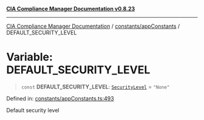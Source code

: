 [**CIA Compliance Manager Documentation v0.8.23**](../../../README.md)

***

[CIA Compliance Manager Documentation](../../../modules.md) / [constants/appConstants](../README.md) / DEFAULT\_SECURITY\_LEVEL

# Variable: DEFAULT\_SECURITY\_LEVEL

> `const` **DEFAULT\_SECURITY\_LEVEL**: [`SecurityLevel`](../../../types/cia/type-aliases/SecurityLevel.md) = `"None"`

Defined in: [constants/appConstants.ts:493](https://github.com/Hack23/cia-compliance-manager/blob/55488ba3ac0003e4435eb3634b6ab6e9b8b05a9b/src/constants/appConstants.ts#L493)

Default security level
